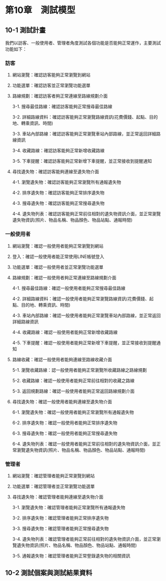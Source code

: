 # 第10章　測試模型
## 10-1 測試計畫
我們以訪客、一般使用者、管理者角度測試各個功能是否能夠正常運作，主要測試功能如下：

### 訪客
1. 網站瀏覽：確認訪客能夠正常瀏覽到網站
2. 功能選單：確認訪客並正常瀏覽功能選單
3. 路線規劃：確認訪客者夠正常連線至路線規劃介面

    3-1. 搜尋最佳路線：確認訪客能夠正常搜尋最佳路線
    
    3-2. 詳細路線資料：確認訪客能夠正常瀏覽路線資訊(花費價錢、起點、目的地、轉乘資訊、時間)
    
    3-3. 車站內部路線：確認訪客能夠正常瀏覽車站內部路線，並正常返回詳細路線資訊
    
    3-4. 收藏路線：確認訪客能夠正常新增收藏路線
    
    3-5. 下車提醒：確認訪客能夠正常新增下車提醒，並正常接收到提醒通知
    
4. 尋找遺失物：確認訪客能夠連線至遺失物介面

    4-1. 瀏覽遺失物：確認訪客能夠正常瀏覽所有通報遺失物
    
    4-2. 排序遺失物：確認訪客能夠正常排序遺失物
    
    4-3. 搜尋遺失物：確認訪客能夠正常搜尋遺失物
    
    4-4. 遺失物列表：確認訪客能夠正常前往相對的遺失物資訊介面，並正常瀏覽遺失物資訊(照片、物品名稱、物品顏色、物品站點、通報時間)

### 一般使用者
1. 網站瀏覽：確認一般使用者能夠正常瀏覽到網站
2. 登入：確認一般使用者能正常使用LINE帳號登入
3. 功能選單：確認一般使用者並正常瀏覽功能選單
4. 路線規劃：確認一般使用者夠正常連線至路線規劃介面

    4-1. 搜尋最佳路線：確認一般使用者能夠正常搜尋最佳路線
    
    4-2. 詳細路線資料：確認一般使用者能夠正常瀏覽路線資訊(花費價錢、起點、目的地、轉乘資訊、時間)
    
    4-3. 車站內部路線：確認一般使用者能夠正常瀏覽車站內部路線，並正常返回詳細路線資訊
    
    4-4. 收藏路線：確認一般使用者能夠正常新增收藏路線
    
    4-5. 下車提醒：確認一般使用者能夠正常新增下車提醒，並正常接收到提醒通知
    
5. 路線收藏：確認一般使用者能夠連線至路線收藏介面

    5-1. 瀏覽收藏路線：認一般使用者能夠正常瀏覽所收藏路線之路線規劃
    
    5-2. 收藏路線：確認一般使用者能夠正常前往相對的收藏之路線
    
    5-3. 返回規劃路線：確認一般使用者能夠正常返回路線規劃介面
    
6. 尋找遺失物：確認一般使用者能夠連線至遺失物介面

    6-1. 瀏覽遺失物：確認一般使用者能夠正常瀏覽所有通報遺失物
    
    6-2. 排序遺失物：確認一般使用者能夠正常排序遺失物
    
    6-3. 搜尋遺失物：確認一般使用者能夠正常搜尋遺失物
    
    6-4. 遺失物列表：確認一般使用者能夠正常前往相對的遺失物資訊介面，並正常瀏覽遺失物資訊(照片、物品名稱、物品顏色、物品站點、通報時間)

### 管理者
1. 網站瀏覽：確認管理者能夠正常瀏覽到網站
2. 功能選單：確認管理者並正常瀏覽功能選單
3. 尋找遺失物：確認管理者能夠連線至遺失物介面

    3-1. 瀏覽遺失物：確認管理者能夠正常瀏覽所有通報遺失物
    
    3-2. 排序遺失物：確認管理者能夠正常排序遺失物
    
    3-3. 搜尋遺失物：確認管理者能夠正常搜尋遺失物
    
    3-4. 遺失物列表：確認管理者能夠正常前往相對的遺失物資訊介面，並正常瀏覽遺失物資訊(照片、物品名稱、物品顏色、物品站點、通報時間)
    
    3-5. 通報遺失物：確認管理者能夠正常豋錄遺失物的相關資訊

## 10-2 測試個案與測試結果資料



















